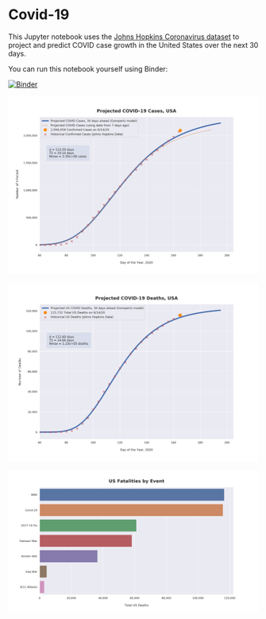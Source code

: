 # Covid-19

This Jupyter notebook uses the [Johns Hopkins Coronavirus dataset](https://github.com/CSSEGISandData/COVID-19/blob/master/README.md) to project and predict COVID case growth in the United States over the next 30 days.

You can run this notebook yourself using Binder:

[![Binder](https://mybinder.org/badge_logo.svg)](https://mybinder.org/v2/gh/bws428/covid-19/master?filepath=covid-projections.nbconvert.ipynb)

![Projected Cases plot](https://raw.githubusercontent.com/bws428/covid-19/master/charts/covid-6.14.20.png)

![Projected Deaths plot](https://raw.githubusercontent.com/bws428/covid-19/master/charts/covid-deaths-6.14.20.png)

![Casualties plot](https://raw.githubusercontent.com/bws428/covid-19/master/charts/casualties.png)

